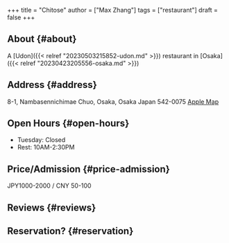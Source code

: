 +++
title = "Chitose"
author = ["Max Zhang"]
tags = ["restaurant"]
draft = false
+++

## About {#about}

A [Udon]({{< relref "20230503215852-udon.md" >}}) restaurant in [Osaka]({{< relref "20230423205556-osaka.md" >}})


## Address {#address}

8-1, Nambasennichimae
Chuo, Osaka, Osaka
Japan 542-0075
[Apple Map](https://guides.apple.com/?ug=CgVPc2FrYRINCK5NEKGar8yQo4iHShIOCK5NEMWt4%2BeUrL7n2AESDgiuTRC77drgrtWr2OgBEg4Irk0QtbC5uZyvo5rSARINCK5NENvThaSs9tTMfRINCK5NEMPD9f2pzpyuQhIOCK5NELq0hNK1%2F83Y%2FwESDgiuTRCQtaL6tKyfr%2BoBEg4Irk0QkKXInLHbkK3uARINCK5NEOzs5MeTtoq0MBIOCK5NENWBgeTvwYLWwAE%3D)


## Open Hours {#open-hours}

-   Tuesday: Closed
-   Rest: 10AM-2:30PM


## Price/Admission {#price-admission}

JPY1000-2000 / CNY 50-100


## Reviews {#reviews}


## Reservation? {#reservation}
